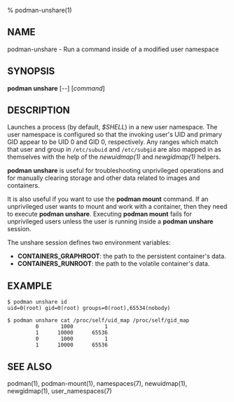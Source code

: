 % podman-unshare(1)

## NAME
podman\-unshare - Run a command inside of a modified user namespace

## SYNOPSIS
**podman unshare** [*--*] [*command*]

## DESCRIPTION
Launches a process (by default, *$SHELL*) in a new user namespace. The user
namespace is configured so that the invoking user's UID and primary GID appear
to be UID 0 and GID 0, respectively.  Any ranges which match that user and
group in `/etc/subuid` and `/etc/subgid` are also mapped in as themselves with the
help of the *newuidmap(1)* and *newgidmap(1)* helpers.

**podman unshare** is useful for troubleshooting unprivileged operations and for
manually clearing storage and other data related to images and containers.

It is also useful if you want to use the **podman mount** command.  If an unprivileged user wants to mount and work with a container, then they need to execute
**podman unshare**.  Executing **podman mount** fails for unprivileged users unless the user is running inside a **podman unshare** session.

The unshare session defines two environment variables:

- **CONTAINERS_GRAPHROOT**: the path to the persistent container's data.
- **CONTAINERS_RUNROOT**: the path to the volatile container's data.

## EXAMPLE

```
$ podman unshare id
uid=0(root) gid=0(root) groups=0(root),65534(nobody)

$ podman unshare cat /proc/self/uid_map /proc/self/gid_map
         0       1000          1
         1      10000      65536
         0       1000          1
         1      10000      65536
```


## SEE ALSO
podman(1), podman-mount(1), namespaces(7), newuidmap(1), newgidmap(1), user\_namespaces(7)

